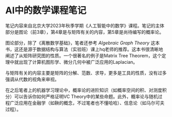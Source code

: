 # AI中的数学课程笔记

笔记内容来自北京大学2023年秋季学期《人工智能中的数学》课程。笔记的主体部分是图论（前3章），第4章是与矩阵有关的内容，第5章是尚待编写的概率论。

图论部分，除了《离散数学基础》，笔者还参考 *Algebraic Graph
Theory* 这本书，这还是源于数据结构与算法（实验班）课上hq老师的推荐。这本书很清晰地阐述了从矩阵研究图的性质。一个很著名的例子是Matrix Tree Theorem，这个定理中就出现了计算机图形学、微分几何中被广泛应用的Laplacian。

与矩阵有关的内容主要是矩阵的分解、范数、求导，更多是工具的性质，没有过多强调从代数的视角来审视。

在之后笔者上的机器学习理论中，概率论的进阶知识（如概率空间的积、对测度积分）可以告诉你如何严格证明VC Theory中的某些命题。此外，概率论与随机过程广泛应用在金融学（如鞅的概念，不过笔者也不懂哈哈）、信息论（如马尔可夫过程）。

